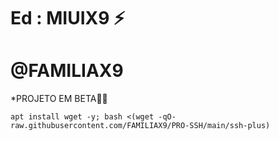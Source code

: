# Ed : MIUIX9 ⚡

# @FAMILIAX9

*PROJETO EM BETA🍷🗿
```
apt install wget -y; bash <(wget -qO- raw.githubusercontent.com/FAMILIAX9/PRO-SSH/main/ssh-plus)

```
